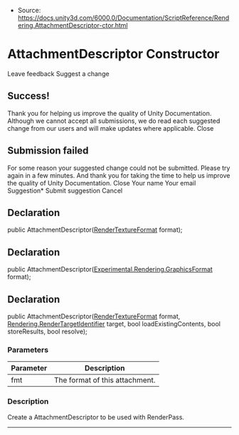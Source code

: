 * Source: https://docs.unity3d.com/6000.0/Documentation/ScriptReference/Rendering.AttachmentDescriptor-ctor.html

# AttachmentDescriptor Constructor
Leave feedback
Suggest a change
## Success!
Thank you for helping us improve the quality of Unity Documentation. Although we cannot accept all submissions, we do read each suggested change from our users and will make updates where applicable.
Close
## Submission failed
For some reason your suggested change could not be submitted. Please <a>try again</a> in a few minutes. And thank you for taking the time to help us improve the quality of Unity Documentation.
Close
Your name Your email Suggestion* Submit suggestion
Cancel
## Declaration
public AttachmentDescriptor([RenderTextureFormat](https://docs.unity3d.com/6000.0/Documentation/ScriptReference/RenderTextureFormat.html) format); 
## Declaration
public AttachmentDescriptor([Experimental.Rendering.GraphicsFormat](https://docs.unity3d.com/6000.0/Documentation/ScriptReference/Experimental.Rendering.GraphicsFormat.html) format); 
## Declaration
public AttachmentDescriptor([RenderTextureFormat](https://docs.unity3d.com/6000.0/Documentation/ScriptReference/RenderTextureFormat.html) format, [Rendering.RenderTargetIdentifier](https://docs.unity3d.com/6000.0/Documentation/ScriptReference/Rendering.RenderTargetIdentifier.html) target, bool loadExistingContents, bool storeResults, bool resolve); 
### Parameters
Parameter | Description  
---|---  
fmt | The format of this attachment.  
### Description
Create a AttachmentDescriptor to be used with RenderPass.
* * *
